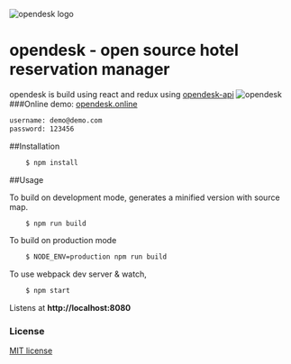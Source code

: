 ![opendesk logo](http://dev.webf8.net/opendesk_logo_blue.png)
# opendesk - open source hotel reservation manager
opendesk is build using react and redux using [opendesk-api](https://github.com/thanoseleftherakos/opendesk-api)
![opendesk](http://dev.webf8.net/Dashboard.jpg)
###Online demo:
[opendesk.online](http://opendesk.online)
```bash
username: demo@demo.com
password: 123456
```

##Installation

```bash
    $ npm install
```

##Usage

To build on development mode, generates a minified version with source map.

```bash
    $ npm run build
```

To build on production mode

```bash
    $ NODE_ENV=production npm run build
```

To use webpack dev server & watch,

```bash
    $ npm start
```

Listens at **http://localhost:8080**


### License

[MIT license](http://opensource.org/licenses/MIT)
